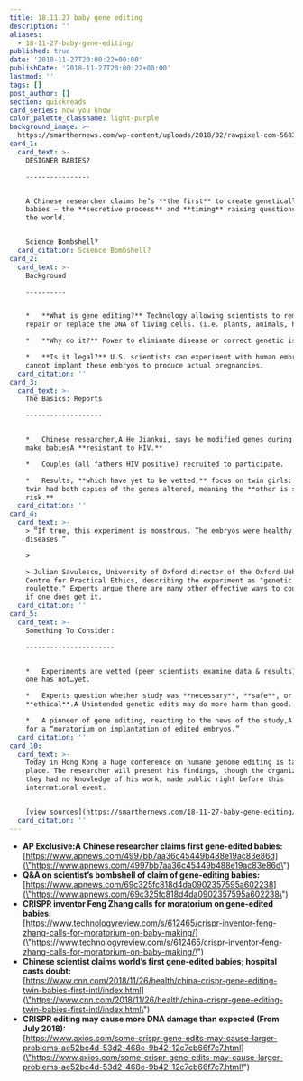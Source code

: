 ```yaml
---
title: 18.11.27 baby gene editing
description: ''
aliases:
  - 18-11-27-baby-gene-editing/
published: true
date: '2018-11-27T20:00:22+00:00'
publishDate: '2018-11-27T20:00:22+00:00'
lastmod: ''
tags: []
post_author: []
section: quickreads
card_series: now you know
color_palette_classname: light-purple
background_image: >-
  https://smarthernews.com/wp-content/uploads/2018/02/rawpixel-com-568371-unsplash-360x360.jpg
card_1:
  card_text: >-
    DESIGNER BABIES?

    ----------------


    A Chinese researcher claims he’s **the first** to create genetically-edited
    babies – the **secretive process** and **timing** raising questions all over
    the world.


    Science Bombshell?
  card_citation: Science Bombshell?
card_2:
  card_text: >-
    Background

    ----------


    *   **What is gene editing?** Technology allowing scientists to remove,
    repair or replace the DNA of living cells. (i.e. plants, animals, humans.)

    *   **Why do it?** Power to eliminate disease or correct genetic issues.

    *   **Is it legal?** U.S. scientists can experiment with human embryos but
    cannot implant these embryos to produce actual pregnancies.
  card_citation: ''
card_3:
  card_text: >-
    The Basics: Reports

    -------------------


    *   Chinese researcher,A He Jiankui, says he modified genes during IVF, to
    make babiesA **resistant to HIV.**

    *   Couples (all fathers HIV positive) recruited to participate.

    *   Results, **which have yet to be vetted,** focus on twin girls: only one
    twin had both copies of the genes altered, meaning the **other is still at
    risk.**
  card_citation: ''
card_4:
  card_text: >-
    > “If true, this experiment is monstrous. The embryos were healthy. No known
    diseases.”

    > 

    > Julian Savulescu, University of Oxford director of the Oxford Uehiro
    Centre for Practical Ethics, describing the experiment as "genetic Russian
    roulette." Experts argue there are many other effective ways to counter HIV
    if one does get it.
  card_citation: ''
card_5:
  card_text: >-
    Something To Consider:

    ----------------------


    *   Experiments are vetted (peer scientists examine data & results); this
    one has not…yet.

    *   Experts question whether study was **necessary**, **safe**, or
    **ethical**.A Unintended genetic edits may do more harm than good.

    *   A pioneer of gene editing, reacting to the news of the study,A called
    for a “moratorium on implantation of edited embryos.”
  card_citation: ''
card_10:
  card_text: >-
    Today in Hong Kong a huge conference on humane genome editing is taking
    place. The researcher will present his findings, though the organizers say
    they had no knowledge of his work, made public right before this
    international event.


    [view sources](https://smarthernews.com/18-11-27-baby-gene-editing/)
  card_citation: ''
---
```

*   **AP Exclusive:A Chinese researcher claims first gene-edited babies:**  
    [https://www.apnews.com/4997bb7aa36c45449b488e19ac83e86d](\"https://www.apnews.com/4997bb7aa36c45449b488e19ac83e86d\")
*   **Q&A on scientist’s bombshell of claim of gene-editing babies:**  
    [https://www.apnews.com/69c325fc818d4da0902357595a602238](\"https://www.apnews.com/69c325fc818d4da0902357595a602238\")
*   **CRISPR inventor Feng Zhang calls for moratorium on gene-edited babies:**  
    [https://www.technologyreview.com/s/612465/crispr-inventor-feng-zhang-calls-for-moratorium-on-baby-making/](\"https://www.technologyreview.com/s/612465/crispr-inventor-feng-zhang-calls-for-moratorium-on-baby-making/\")
*   **Chinese scientist claims world’s first gene-edited babies; hospital casts doubt:**  
    [https://www.cnn.com/2018/11/26/health/china-crispr-gene-editing-twin-babies-first-intl/index.html](\"https://www.cnn.com/2018/11/26/health/china-crispr-gene-editing-twin-babies-first-intl/index.html\")
*   **CRISPR editing may cause more DNA damage than expected (From July 2018):**  
    [https://www.axios.com/some-crispr-gene-edits-may-cause-larger-problems-ae52bc4d-53d2-468e-9b42-12c7cb66f7c7.html](\"https://www.axios.com/some-crispr-gene-edits-may-cause-larger-problems-ae52bc4d-53d2-468e-9b42-12c7cb66f7c7.html\")